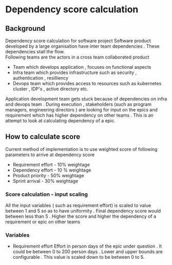 # Dependency score calculation
## Background
Dependency score calculation for software project
Software product developed by a large organisation  have  inter team dependencies . These dependencies stall the flow.  
Following teams are the actors in a cross team collaborated product
* Team which develops application , focuses on functional aspects
* Infra team which provides infrastructure such as security , authentication , resilliency 
* Devops team which provides access to resources such as kubernetes cluster , IDP's , active directory etc.

Application development team gets stuck because of dependencies on infra and devops team . 
During execution , stakeholders (such as program managers, engineering directors ) are looking for input on the epics and requirement which has higher dependency on other teams .  This is an attempt to look at calculating dependency of a epic. 

## How to calculate score  
Current method of implementation is to use weighted score of following parameters to arrive at dependency score 
* Requirement effort - 10% weightage 
* Dependency effort - 10 % weightage
* Product priority - 50% weightage
* Sprint arrival - 30% weightage

### Score calculation - input scaling
All the input variables ( such as requirement effort) is scaled to value between 1 and 5 so as to have uniformity . Final dependency score would between less than 5 . 
Higher the score and higher the dependency of a requirement or epic on other teams 

### Variables 
* Requirement effort 
Effort in person days of the epic under question . It could be between 0 to 200 person days .
Lower and upper bounds are configurable . This value is scaled down to be between 0 to 5.




